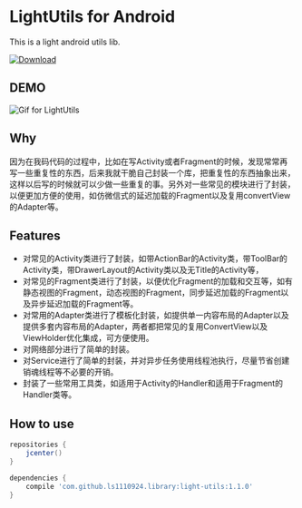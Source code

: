 LightUtils for Android
=================
This is a light android utils lib.

[ ![Download](https://api.bintray.com/packages/ls1110924/maven/LightUtilsLib/images/download.svg) ](https://bintray.com/ls1110924/maven/LightUtilsLib/_latestVersion)

## DEMO
![Gif for LightUtils](Extra/demo.gif)

## Why
因为在我码代码的过程中，比如在写Activity或者Fragment的时候，发现常常再写一些重复性的东西，后来我就干脆自己封装一个库，把重复性的东西抽象出来，
这样以后写的时候就可以少做一些重复的事。另外对一些常见的模块进行了封装，以便更加方便的使用，如仿微信式的延迟加载的Fragment以及复用convertView的Adapter等。

## Features
- 对常见的Activity类进行了封装，如带ActionBar的Activity类，带ToolBar的Activity类，带DrawerLayout的Activity类以及无Title的Activity等，
- 对常见的Fragment类进行了封装，以便优化Fragment的加载和交互等，如有静态视图的Fragment，动态视图的Fragment，同步延迟加载的Fragment以及异步延迟加载的Fragment等。
- 对常用的Adapter类进行了模板化封装，如提供单一内容布局的Adapter以及提供多套内容布局的Adapter，两者都把常见的复用ConvertView以及ViewHolder优化集成，可方便使用。
- 对网络部分进行了简单的封装。
- 对Service进行了简单的封装，并对异步任务使用线程池执行，尽量节省创建销魂线程等不必要的开销。
- 封装了一些常用工具类，如适用于Activity的Handler和适用于Fragment的Handler类等。

## How to use

```groovy
repositories {
    jcenter()
}

dependencies {
	compile 'com.github.ls1110924.library:light-utils:1.1.0'
}
```
